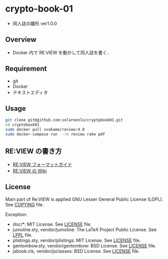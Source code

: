 # crypto-book-01
- 同人誌の雛形 ver1.0.0

## Overview
- Docker 内で RE:VIEW を動かして同人誌を書く．

## Requirement
- git
- Docker
- テキストエディタ

## Usage
```bash
git clone git@github.com:solareenlo/cryptpbook01.git
cd cryptobook01
sudo docker pull vvakame/review:4.0
sudo docker-compose run --rm review rake pdf
```

## RE:VIEW の書き方
- [RE:VIEW フォーマットガイド](https://github.com/kmuto/review/blob/master/doc/format.ja.md)
- [RE:VIEW の Wiki](https://github.com/kmuto/review/wiki)

## License
Main part of Re:VIEW is applied GNU Lesser General Public License (LGPL).
See [COPYING](https://github.com/kmuto/review/blob/master/COPYING) file.

Exception:

* doc/*: MIT License. See [LICENSE](https://github.com/kmuto/review/blob/master/doc/LICENSE) file.
* jumoline.sty, vendor/jumoline: The LaTeX Project Public License. See [LPPL](https://github.com/kmuto/review/blob/master/vendor/jumoline/lppl.txt) file.
* plistings.sty, vendor/plistings: MIT License. See [LICENSE](https://github.com/kmuto/review/blob/master/vendor/plistings/LICENSE) file.
* gentombow.sty, vendor/gentombow: BSD License. See [LICENSE](https://github.com/kmuto/review/blob/master/vendor/gentombow/LICENSE) file.
* jsbook.cls, vendor/jsclasses: BSD License. See [LICENSE](https://github.com/kmuto/review/blob/master/vendor/jsclasses/LICENSE) file.
